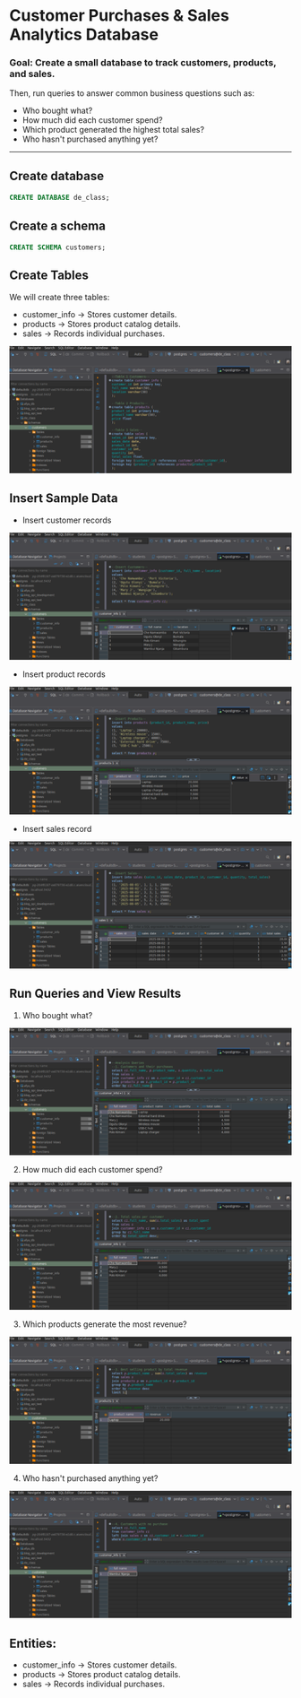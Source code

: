 # Customer Purchases & Sales Analytics Database

### Goal: Create a small database to track customers, products, and sales.

Then, run queries to answer common business questions such as:
- Who bought what?
- How much did each customer spend?
- Which product generated the highest total sales?
- Who hasn't purchased anything yet?

---

## Create database
```sql
CREATE DATABASE de_class;
```

## Create a schema
```sql
CREATE SCHEMA customers;
```

## Create Tables
We will create three tables:

- customer_info → Stores customer details.
- products → Stores product catalog details.
- sales → Records individual purchases.

<p align="center">
<img src="images/create_tables.png">
</p>

## Insert Sample Data

- Insert customer records

<p align="center">
<img src="images/insert_customers.png">
</p>

- Insert product records

<p align="center">
<img src="images/insert_products.png">
</p>

- Insert sales record

<p align="center">
<img src="images/insert_sales.png">
</p>

## Run Queries and View Results

1. Who bought what?

<p align="center">
<img src="images/q1.png">
</p>

2. How much did each customer spend?

<p align="center">
<img src="images/q2.png">
</p>

3. Which products generate the most revenue?

<p align="center">
<img src="images/q3.png">
</p>

4. Who hasn't purchased anything yet?

<p align="center">
<img src="images/q4.png">
</p>

## Entities:

- customer_info → Stores customer details.
- products → Stores product catalog details.
- sales → Records individual purchases.